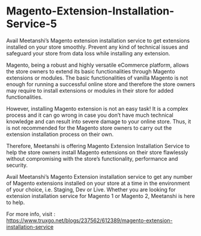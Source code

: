 # Magento-Extension-Installation-Service-5

Avail Meetanshi’s Magento extension installation service to get extensions installed on your store smoothly. Prevent any kind of technical issues and safeguard your store from data loss while installing any extension.

Magento, being a robust and highly versatile eCommerce platform, allows the store owners to extend its basic functionalities through Magento extensions or modules. The basic functionalities of vanilla Magento is not enough for running a successful online store and therefore the store owners may require to install extensions or modules in their store for added functionalities.

However, installing Magento extension is not an easy task! It is a complex process and it can go wrong in case you don’t have much technical knowledge and can result into severe damage to your online store. Thus, it is not recommended for the Magento store owners to carry out the extension installation process on their own.

Therefore, Meetanshi is offering Magento Extension Installation Service to help the store owners install Magento extensions on their store flawlessly without compromising with the store’s functionality, performance and security.

Avail Meetanshi’s Magento Extension installation service to get any number of Magento extensions installed on your store at a time in the environment of your choice, i.e. Staging, Dev or Live. Whether you are looking for extension installation service for Magento 1 or Magento 2, Meetanshi is here to help.

For more info, visit : https://www.truxgo.net/blogs/237562/612389/magento-extension-installation-service
